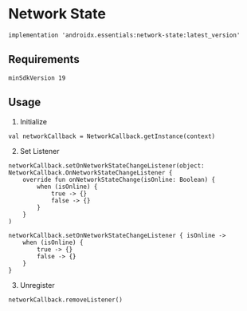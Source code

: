 # Network State
```
implementation 'androidx.essentials:network-state:latest_version'
```
## Requirements
```
minSdkVersion 19
```
## Usage
1. Initialize
```
val networkCallback = NetworkCallback.getInstance(context)
```
2. Set Listener
```
networkCallback.setOnNetworkStateChangeListener(object: NetworkCallback.OnNetworkStateChangeListener {
	override fun onNetworkStateChange(isOnline: Boolean) {
		when (isOnline) {
			true -> {}
			false -> {}
		}
	}
)
```
```
networkCallback.setOnNetworkStateChangeListener { isOnline ->
	when (isOnline) {
		true -> {}
		false -> {}
	}
}
```
3. Unregister
```
networkCallback.removeListener()
```
